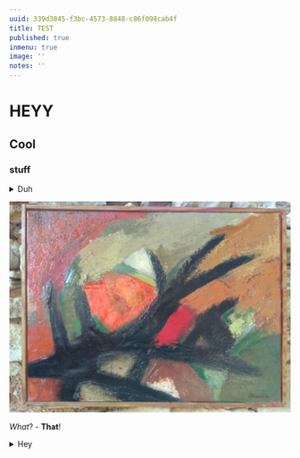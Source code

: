 ```yaml
---
uuid: 339d3845-f3bc-4573-8848-c86f098cab4f
title: TEST
published: true
inmenu: true
image: ''
notes: ''
---
```

# HEYY

## Cool

### stuff

<details><summary>Duh</summary>Ok

**_Whaaat?!_**</details>

![](/src/media/img/IMG_20180803_160635.jpg)

_What_? - **That**!
<details><summary>Hey</summary>
This is some funky shit.</details>
